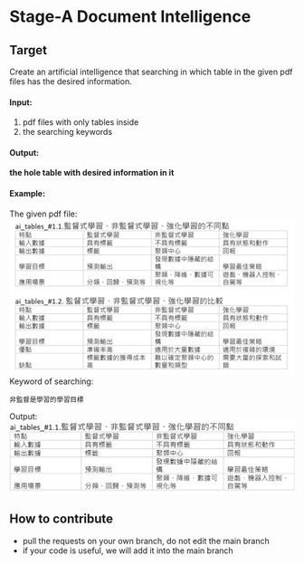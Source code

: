 # Stage-A Document Intelligence
## Target
Create an artificial intelligence that searching in which table in the given pdf files has the desired information.  
#### Input:
1. pdf files with only tables inside
2. the searching keywords
#### Output:
**the hole table with desired information in it**
#### Example:
The given pdf file:  
![image](\example1.png)
Keyword of searching:  
```commandline
非監督是學習的學習目標
```
Output: 
![image](\example2.png)

## How to contribute
* pull the requests on your own branch, do not edit the main branch
* if your code is useful, we will add it into the main branch